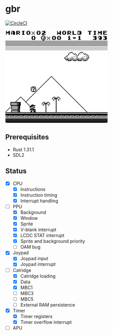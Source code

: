 # gbr

[![CircleCI](https://circleci.com/gh/keichi/gbr.svg?style=svg)](https://circleci.com/gh/keichi/gbr)

![Mario](https://raw.githubusercontent.com/keichi/gbr/master/images/mario.png)

## Prerequisites

- Rust 1.31.1
- SDL2

## Status

- [x] CPU
    - [x] Instructions
    - [x] Instruction timing
    - [x] Interrupt handling
- [ ] PPU
    - [x] Background
    - [x] Window
    - [x] Sprite
    - [x] V-blank interrupt
    - [x] LCDC STAT interrupt
    - [x] Sprite and background priority
    - [ ] OAM bug
- [x] Joypad
    - [x] Joypad input
    - [x] Joypad interrupt
- [ ] Catridge
    - [x] Catridge loading
    - [x] Data
    - [x] MBC1
    - [ ] MBC3
    - [ ] MBC5
    - [ ] External RAM persistence
- [x] Timer
    - [x] Timer registers
    - [x] Timer overflow interrupt
- [ ] APU
